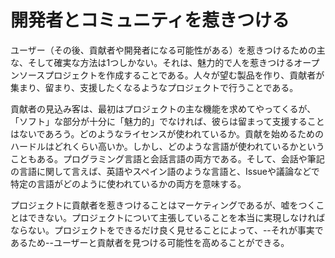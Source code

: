 # 開発者とコミュニティを惹きつける

ユーザー（その後、貢献者や開発者になる可能性がある）を惹きつけるための主な、そして確実な方法は1つしかない。それは、魅力的で人を惹きつけるオープンソースプロジェクトを作成することである。人々が望む製品を作り、貢献者が集まり、留まり、支援したくなるようなプロジェクトで行うことである。

貢献者の見込み客は、最初はプロジェクトの主な機能を求めてやってくるが、「ソフト」な部分が十分に「魅力的」でなければ、彼らは留まって支援することはないであろう。どのようなライセンスが使われているか。貢献を始めるためのハードルはどれくらい高いか。しかし、どのような言語が使われているかということもある。プログラミング言語と会話言語の両方である。そして、会話や筆記の言語に関して言えば、英語やスペイン語のような言語と、Issueや議論などで特定の言語がどのように使われているかの両方を意味する。

プロジェクトに貢献者を惹きつけることはマーケティングであるが、嘘をつくことはできない。プロジェクトについて主張していることを本当に実現しなければならない。プロジェクトをできるだけ良く見せることによって、--それが事実であるため--ユーザーと貢献者を見つける可能性を高めることができる。
